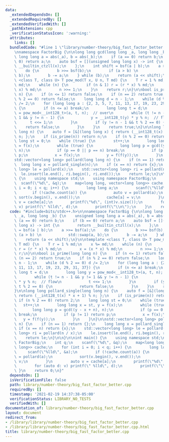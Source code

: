 ```yaml
---
data:
  _extendedDependsOn: []
  _extendedRequiredBy: []
  _extendedVerifiedWith: []
  _pathExtension: cpp
  _verificationStatusIcon: ':warning:'
  attributes:
    links: []
  bundledCode: "#line 1 \"library/number-theory/big_fast_factor_better.cpp\"\n#include<bits/stdc++.h>\n\
    \nnamespace FactorBig {\n\nlong long gcd(long long _a, long long _b) {\n    unsigned\
    \ long long a = abs(_a), b = abs(_b);\n    if (a == 0) return b;\n    if (b ==\
    \ 0) return a;\n    auto bsf = [](unsigned long long x) -> int {\n        return\
    \ __builtin_ctzll(x);\n    };\n    int shift = bsf(a | b);\n    a >>= bsf(a);\n\
    \    do {\n        b >>= bsf(b);\n        if (a > b) \n            std::swap(a,\
    \ b);\n        b -= a;\n    } while (b);\n    return (a << shift);\n}\n\ntemplate\
    \ <class T, class U> T pow_mod(T x, U n, T md) {\n    T r = 1 % md;\n    x %=\
    \ md;\n    while (n) {\n        if (n & 1) r = (r * x) % md;\n        x = (x *\
    \ x) % md;\n        n >>= 1;\n    }\n    return r;\n}\n\nbool is_prime(long long\
    \ n) {\n    if (n <= 1) return false;\n    if (n == 2) return true;\n    if (n\
    \ % 2 == 0) return false;\n    long long d = n - 1;\n    while (d % 2 == 0) d\
    \ /= 2;\n    for (long long a : {2, 3, 5, 7, 11, 13, 17, 19, 23, 29, 31, 37})\
    \ {\n        if (n <= a) break;\n        long long t = d;\n        long long y\
    \ = pow_mod<__int128_t>(a, t, n);  // over\n        while (t != n - 1 && y !=\
    \ 1 && y != n - 1) {\n            y = __int128_t(y) * y % n;  // flow\n      \
    \      t <<= 1;\n        }\n        if (y != n - 1 && t % 2 == 0) {\n        \
    \    return false;\n        }\n    }\n    return true;\n}\n\nlong long pollard_single(long\
    \ long n) {\n    auto f = [&](long long x) { return (__int128_t(x) * x + 1) %\
    \ n; };\n    if (is_prime(n)) return n;\n    if (n % 2 == 0) return 2;\n    long\
    \ long st = 0;\n    while (true) {\n        st++;\n        long long x = st, y\
    \ = f(x);\n        while (true) {\n            long long p = gcd((y - x + n),\
    \ n);\n            if (p == 0 || p == n) break;\n            if (p != 1) return\
    \ p;\n            x = f(x);\n            y = f(f(y));\n        }\n    }\n}\n\n\
    std::vector<long long> pollard(long long n) {\n    if (n == 1) return {};\n  \
    \  long long x = pollard_single(n);\n    if (x == n) return {x};\n    std::vector<long\
    \ long> le = pollard(x);\n    std::vector<long long> ri = pollard(n / x);\n  \
    \  le.insert(le.end(), ri.begin(), ri.end());\n    return le;\n}\n\n}\n\nint main()\
    \ {\n    using namespace std;\n    using namespace FactorBig;\n    int q;\n  \
    \  scanf(\"%d\", &q);\n    map<long long, vector<long long>> cache;\n    for (int\
    \ i = 0; i < q; i++) {\n        long long a;\n        scanf(\"%lld\", &a);\n \
    \       if (!cache.count(a)) {\n            auto v = pollard(a);\n           \
    \ sort(v.begin(), v.end());\n            cache[a] = v;\n        }\n        auto\
    \ v = cache[a];\n        printf(\"%d\", (int)v.size());\n        for (auto d:\
    \ v) printf(\" %lld\", d);\n        printf(\"\\n\");\n    }\n    return 0;\n}\n"
  code: "#include<bits/stdc++.h>\n\nnamespace FactorBig {\n\nlong long gcd(long long\
    \ _a, long long _b) {\n    unsigned long long a = abs(_a), b = abs(_b);\n    if\
    \ (a == 0) return b;\n    if (b == 0) return a;\n    auto bsf = [](unsigned long\
    \ long x) -> int {\n        return __builtin_ctzll(x);\n    };\n    int shift\
    \ = bsf(a | b);\n    a >>= bsf(a);\n    do {\n        b >>= bsf(b);\n        if\
    \ (a > b) \n            std::swap(a, b);\n        b -= a;\n    } while (b);\n\
    \    return (a << shift);\n}\n\ntemplate <class T, class U> T pow_mod(T x, U n,\
    \ T md) {\n    T r = 1 % md;\n    x %= md;\n    while (n) {\n        if (n & 1)\
    \ r = (r * x) % md;\n        x = (x * x) % md;\n        n >>= 1;\n    }\n    return\
    \ r;\n}\n\nbool is_prime(long long n) {\n    if (n <= 1) return false;\n    if\
    \ (n == 2) return true;\n    if (n % 2 == 0) return false;\n    long long d =\
    \ n - 1;\n    while (d % 2 == 0) d /= 2;\n    for (long long a : {2, 3, 5, 7,\
    \ 11, 13, 17, 19, 23, 29, 31, 37}) {\n        if (n <= a) break;\n        long\
    \ long t = d;\n        long long y = pow_mod<__int128_t>(a, t, n);  // over\n\
    \        while (t != n - 1 && y != 1 && y != n - 1) {\n            y = __int128_t(y)\
    \ * y % n;  // flow\n            t <<= 1;\n        }\n        if (y != n - 1 &&\
    \ t % 2 == 0) {\n            return false;\n        }\n    }\n    return true;\n\
    }\n\nlong long pollard_single(long long n) {\n    auto f = [&](long long x) {\
    \ return (__int128_t(x) * x + 1) % n; };\n    if (is_prime(n)) return n;\n   \
    \ if (n % 2 == 0) return 2;\n    long long st = 0;\n    while (true) {\n     \
    \   st++;\n        long long x = st, y = f(x);\n        while (true) {\n     \
    \       long long p = gcd((y - x + n), n);\n            if (p == 0 || p == n)\
    \ break;\n            if (p != 1) return p;\n            x = f(x);\n         \
    \   y = f(f(y));\n        }\n    }\n}\n\nstd::vector<long long> pollard(long long\
    \ n) {\n    if (n == 1) return {};\n    long long x = pollard_single(n);\n   \
    \ if (x == n) return {x};\n    std::vector<long long> le = pollard(x);\n    std::vector<long\
    \ long> ri = pollard(n / x);\n    le.insert(le.end(), ri.begin(), ri.end());\n\
    \    return le;\n}\n\n}\n\nint main() {\n    using namespace std;\n    using namespace\
    \ FactorBig;\n    int q;\n    scanf(\"%d\", &q);\n    map<long long, vector<long\
    \ long>> cache;\n    for (int i = 0; i < q; i++) {\n        long long a;\n   \
    \     scanf(\"%lld\", &a);\n        if (!cache.count(a)) {\n            auto v\
    \ = pollard(a);\n            sort(v.begin(), v.end());\n            cache[a] =\
    \ v;\n        }\n        auto v = cache[a];\n        printf(\"%d\", (int)v.size());\n\
    \        for (auto d: v) printf(\" %lld\", d);\n        printf(\"\\n\");\n   \
    \ }\n    return 0;\n}"
  dependsOn: []
  isVerificationFile: false
  path: library/number-theory/big_fast_factor_better.cpp
  requiredBy: []
  timestamp: '2021-02-19 14:37:38-05:00'
  verificationStatus: LIBRARY_NO_TESTS
  verifiedWith: []
documentation_of: library/number-theory/big_fast_factor_better.cpp
layout: document
redirect_from:
- /library/library/number-theory/big_fast_factor_better.cpp
- /library/library/number-theory/big_fast_factor_better.cpp.html
title: library/number-theory/big_fast_factor_better.cpp
---
```

